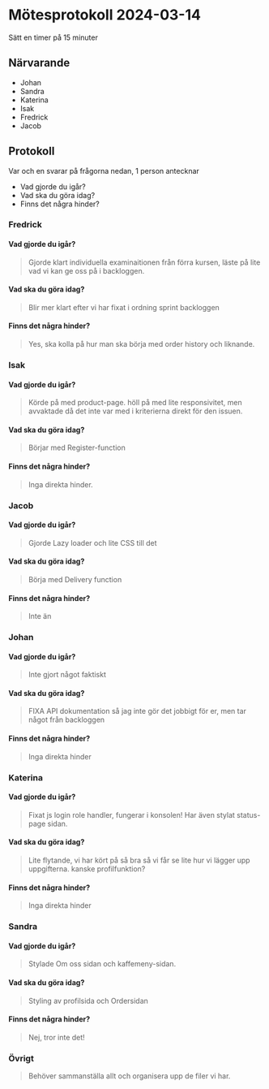 # Mötesprotokoll 2024-03-14

Sätt en timer på 15 minuter

## Närvarande
* Johan
* Sandra
* Katerina
* Isak 
* Fredrick
* Jacob

## Protokoll
Var och en svarar på frågorna nedan, 1 person antecknar
* Vad gjorde du igår?
* Vad ska du göra idag?
* Finns det några hinder?

### Fredrick 
#### Vad gjorde du igår?
> Gjorde klart individuella examinaitionen från förra kursen, läste på lite vad vi kan ge oss på i backloggen. 
#### Vad ska du göra idag?
> Blir mer klart efter vi har fixat i ordning sprint backloggen
#### Finns det några hinder?
> Yes, ska kolla på hur man ska börja med order history och liknande.

### Isak
#### Vad gjorde du igår?
> Körde på med product-page. höll på med lite responsivitet, men avvaktade då det inte var med i kriterierna direkt för den issuen. 
#### Vad ska du göra idag?
> Börjar med Register-function
#### Finns det några hinder?
> Inga direkta hinder.
### Jacob
#### Vad gjorde du igår?
> Gjorde Lazy loader och lite CSS till det
#### Vad ska du göra idag?
> Börja med Delivery function
#### Finns det några hinder?
> Inte än

### Johan
#### Vad gjorde du igår?
> Inte gjort något faktiskt
#### Vad ska du göra idag?
> FIXA API dokumentation så jag inte gör det jobbigt för er, men tar något från backloggen
#### Finns det några hinder?
> Inga direkta hinder

### Katerina
#### Vad gjorde du igår?
> Fixat js login role handler, fungerar i konsolen! Har även stylat status-page sidan. 
#### Vad ska du göra idag?
> Lite flytande, vi har kört på så bra så vi får se lite hur vi lägger upp uppgifterna. kanske profilfunktion?
#### Finns det några hinder?
> Inga direkta hinder

### Sandra
#### Vad gjorde du igår?
> Stylade Om oss sidan och kaffemeny-sidan. 
#### Vad ska du göra idag?
> Styling av profilsida och Ordersidan
#### Finns det några hinder?
> Nej, tror inte det!

### Övrigt
>Behöver sammanställa allt och organisera upp de filer vi har.
